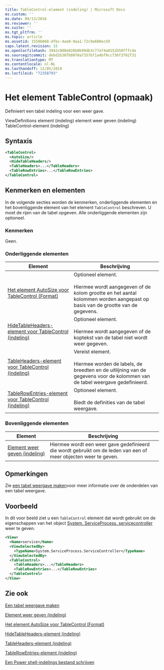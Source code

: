 ```yaml
---
title: TableControl-element (indeling) | Microsoft Docs
ms.custom: ''
ms.date: 09/13/2016
ms.reviewer: ''
ms.suite: ''
ms.tgt_pltfrm: ''
ms.topic: article
ms.assetid: 1550b068-dfbc-4ae0-9aa1-72c9a680ec59
caps.latest.revision: 15
ms.openlocfilehash: 3942c008e026b0b99db3c77af4a0152b50fffc4e
ms.sourcegitcommit: debd2b38fb8070a7357bf1a4bf9cc736f3702f31
ms.translationtype: MT
ms.contentlocale: nl-NL
ms.lasthandoff: 12/05/2019
ms.locfileid: "72358793"
---
```

# <a name="tablecontrol-element-format"></a>Het element TableControl (opmaak)

Definieert een tabel indeling voor een weer gave.

ViewDefinitions element (indeling) element weer geven (indeling) TableControl-element (indeling)

## <a name="syntax"></a>Syntaxis

```xml
<TableControl>
  <AutoSize/>
  <HideTableHeaders/>
  <TableHeaders>...</TableHeaders>
  <TableRowEntries>...</TableRowEntries>
</TableControl>

```

## <a name="attributes-and-elements"></a>Kenmerken en elementen

In de volgende secties worden de kenmerken, onderliggende elementen en het bovenliggende element van het element `TableControl` beschreven. U moet de rijen van de tabel opgeven. Alle onderliggende elementen zijn optioneel.

### <a name="attributes"></a>Kenmerken

Geen.

### <a name="child-elements"></a>Onderliggende elementen

|Element|Beschrijving|
|-------------|-----------------|
|[Het element AutoSize voor TableControl (Format)](./autosize-element-for-tablecontrol-format.md)|Optioneel element.<br /><br /> Hiermee wordt aangegeven of de kolom grootte en het aantal kolommen worden aangepast op basis van de grootte van de gegevens.|
|[HideTableHeaders-element voor TableControl (indeling)](./hidetableheaders-element-format.md)|Optioneel element.<br /><br /> Hiermee wordt aangegeven of de koptekst van de tabel niet wordt weer gegeven.|
|[TableHeaders-element voor TableControl (indeling)](./tableheaders-element-format.md)|Vereist element.<br /><br /> Hiermee worden de labels, de breedten en de uitlijning van de gegevens voor de kolommen van de tabel weergave gedefinieerd.|
|[TableRowEntries-element voor TableControl (indeling)](./tablerowentries-element-for-tablecontrol-format.md)|Optioneel element.<br /><br /> Biedt de definities van de tabel weergave.|

### <a name="parent-elements"></a>Bovenliggende elementen

|Element|Beschrijving|
|-------------|-----------------|
|[Element weer geven (indeling)](./view-element-format.md)|Hiermee wordt een weer gave gedefinieerd die wordt gebruikt om de leden van een of meer objecten weer te geven.|

## <a name="remarks"></a>Opmerkingen

Zie [een tabel weergave maken](./creating-a-table-view.md)voor meer informatie over de onderdelen van een tabel weergave.

## <a name="example"></a>Voorbeeld

In dit voor beeld ziet u een `TableControl` element dat wordt gebruikt om de eigenschappen van het object [System. ServiceProcess. servicecontroller](/dotnet/api/System.ServiceProcess.ServiceController) weer te geven.

```xml
<View>
  <Name>service</Name>
  <ViewSelectedBy>
    <TypeName>System.ServiceProcess.ServiceController</TypeName>
  </ViewSelectedBy>
  <TableControl>
    <TableHeaders>...</TableHeaders>
    <TableRowEntries>...</TableRowEntries>
  </TableControl>
</View>

```

## <a name="see-also"></a>Zie ook

[Een tabel weergave maken](./creating-a-table-view.md)

[Element weer geven (indeling)](./view-element-format.md)

[Het element AutoSize voor TableControl (Format)](./autosize-element-for-tablecontrol-format.md)

[HideTableHeaders-element (indeling)](./hidetableheaders-element-format.md)

[TableHeaders-element (indeling)](./tableheaders-element-format.md)

[TableRowEntries-element (indeling)](./tablerowentries-element-for-tablecontrol-format.md)

[Een Power shell-indelings bestand schrijven](./writing-a-powershell-formatting-file.md)
